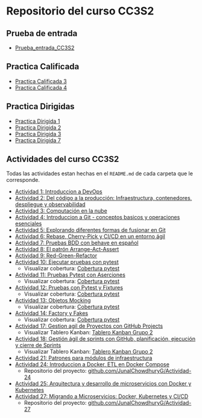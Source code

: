 # Repositorio del curso CC3S2
## Prueba de entrada
* [Prueba_entrada_CC3S2](https://github.com/JunalChowdhuryG/Prueba_entrada_CC3S2)

## Practica Calificada
* [Practica Calificada 3](https://github.com/JunalChowdhuryG/Grupo-2-Practica-Calificada-3)
* [Practica Calificada 4](https://github.com/JunalChowdhuryG/Grupo-2-Practica-Calificada-4)

## Practica Dirigidas
* [Practica Dirigida 1](https://github.com/JunalChowdhuryG/Practica-Dirigida-1/blob/main/README.md)
* [Practica Dirigida 2](https://github.com/JunalChowdhuryG/Practica-Dirigida-2/blob/main/README.md)
* [Practica Dirigida 3](https://github.com/JunalChowdhuryG/Practica-Dirigida-3/blob/main/README.md)
* [Practica Dirigida 7](https://github.com/JunalChowdhuryG/Practica-Dirigida-7/blob/main/README.md)
## Actividades del curso CC3S2
Todas las actividades estan hechas en el `README.md` de cada carpeta que le corresponde.
* [Actividad 1: Introduccion a DevOps](/Actividad-01/README.md)
* [Actividad 2: Del código a la producción: Infraestructura, contenedores, despliegue y observabilidad](/Actividad-02/README.md)
* [Actividad 3: Computación en la nube](/Actividad-03/README.md)
* [Actividad 4: Introduccion a Git - conceptos basicos y operaciones esenciales](/Actividad-04/README.md)
* [Actividad 5: Explorando diferentes formas de fusionar en Git](/Actividad-05/README.md)
* [Actividad 6: Rebase, Cherry-Pick y CI/CD en un entorno ágil](/Actividad-06/README.md)
* [Actividad 7: Pruebas BDD con behave en español](/Actividad-07/README.md)
* [Actividad 8: El patrón Arrange-Act-Assert](/Actividad-08/README.md)
* [Actividad 9: Red-Green-Refactor](/Actividad-09/README.md)
* [Actividad 10: Ejecutar pruebas con pytest](/Actividad-10/README.md)
    - Visualizar cobertura: [Cobertura pytest](https://junalchowdhuryg.github.io/Actividades-CC3S2/Actividad-10/docs/)
* [Actividad 11: Pruebas Pytest con Aserciones](/Actividad-11/README.md)
    - Visualizar cobertura: [Cobertura pytest](https://junalchowdhuryg.github.io/Actividades-CC3S2/Actividad-11/docs/)
* [Actividad 12: Pruebas con Pytest y Fixtures](/Actividad-12/README.md)
    - Visualizar cobertura: [Cobertura pytest](https://junalchowdhuryg.github.io/Actividades-CC3S2/Actividad-12/docs/)
* [Actividad 13: Objetos Mocking](/Actividad-13/README.md)
    - Visualizar cobertura: [Cobertura pytest](https://junalchowdhuryg.github.io/Actividades-CC3S2/Actividad-13/docs/)
* [Actividad 14: Factory y Fakes](/Actividad-14/README.md)
    - Visualizar cobertura: [Cobertura pytest](https://junalchowdhuryg.github.io/Actividades-CC3S2/Actividad-14/docs/)
* [Actividad 17: Gestion agil de Proyectos con GitHub Projects](/Actividad-17-18/README.md)
    - Visualizar Tablero Kanban: [Tablero Kanban Grupo 2](https://github.com/users/JunalChowdhuryG/projects/4)
* [Actividad 18: Gestión ágil de sprints con GitHub, planificación, ejecución y cierre de Sprints](/Actividad-17-18/README.md)
    - Visualizar Tablero Kanban: [Tablero Kanban Grupo 2](https://github.com/users/JunalChowdhuryG/projects/4)
* [Actividad 21: Patrones para módulos de infraestructura](/Actividad-21/README.md)
* [Actividad 24: Introduccion a Docker, ETL en Docker Compose](/Actividad-24/README.md)
    - Repositorio del proyecto: [github.com/JunalChowdhuryG/Actividad-24](https://github.com/JunalChowdhuryG/Actividad-24)
* [Actividad 25: Arquitectura y desarrollo de microservicios con Docker y Kubernetes](Actividad-25/README.md)
* [Actividad 27: Migrando a Microservicios: Docker, Kubernetes y CI/CD](/Actividad-27/README.md)
    - Repositorio del proyecto: [github.com/JunalChowdhuryG/Actividad-27](https://github.com/JunalChowdhuryG/Actividad-27)
    